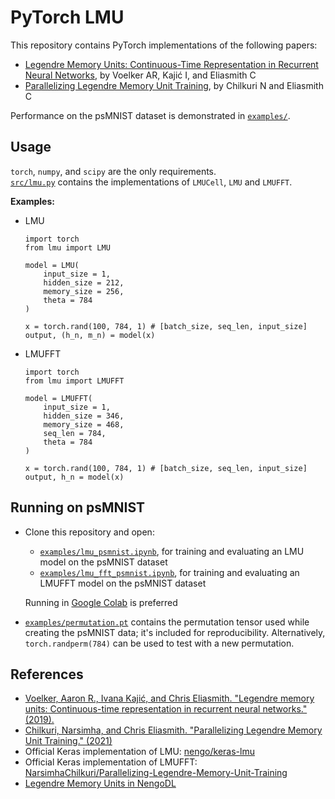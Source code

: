 # PyTorch LMU
This repository contains PyTorch implementations of the following papers: 
- [Legendre Memory Units: Continuous-Time Representation in Recurrent Neural Networks](https://papers.nips.cc/paper/9689-legendre-memory-units-continuous-time-representation-in-recurrent-neural-networks), by Voelker AR, Kajić I, and Eliasmith C
- [Parallelizing Legendre Memory Unit Training](https://arxiv.org/abs/2102.11417), by Chilkuri N and Eliasmith C  
 
Performance on the psMNIST dataset is demonstrated in [`examples/`](examples).

## Usage
`torch`, `numpy`, and `scipy` are the only requirements.  
[`src/lmu.py`](src/lmu.py) contains the implementations of `LMUCell`, `LMU` and `LMUFFT`.  
  
**Examples:**

- LMU
    ```python3
    import torch
    from lmu import LMU

    model = LMU(
        input_size = 1,
        hidden_size = 212,
        memory_size = 256,
        theta = 784
    )

    x = torch.rand(100, 784, 1) # [batch_size, seq_len, input_size]
    output, (h_n, m_n) = model(x)
    ```

- LMUFFT
    ```python3
    import torch
    from lmu import LMUFFT

    model = LMUFFT(
        input_size = 1,
        hidden_size = 346,
        memory_size = 468, 
        seq_len = 784, 
        theta = 784
    )

    x = torch.rand(100, 784, 1) # [batch_size, seq_len, input_size]
    output, h_n = model(x)
    ```

## Running on psMNIST
- Clone this repository and open: 
  - [`examples/lmu_psmnist.ipynb`](examples/lmu_psmnist.ipynb), for training and evaluating an LMU model on the psMNIST dataset
  - [`examples/lmu_fft_psmnist.ipynb`](examples/lmu_fft_psmnist.ipynb), for training and evaluating an LMUFFT model on the psMNIST dataset  
  
  Running in [Google Colab](https://colab.research.google.com/) is preferred  
- [`examples/permutation.pt`](examples/permutation.pt) contains the permutation tensor used while creating the psMNIST data; it's included for reproducibility. Alternatively, `torch.randperm(784)` can be used to test with a new permutation.  

## References
- [Voelker, Aaron R., Ivana Kajić, and Chris Eliasmith. "Legendre memory units: Continuous-time representation in recurrent neural networks." (2019).](https://papers.nips.cc/paper/9689-legendre-memory-units-continuous-time-representation-in-recurrent-neural-networks)
- [Chilkuri, Narsimha, and Chris Eliasmith. "Parallelizing Legendre Memory Unit Training." (2021)](https://arxiv.org/abs/2102.11417)
- Official Keras implementation of LMU: [nengo/keras-lmu](https://github.com/nengo/keras-lmu)
- Official Keras implementation of LMUFFT: [NarsimhaChilkuri/Parallelizing-Legendre-Memory-Unit-Training](https://github.com/NarsimhaChilkuri/Parallelizing-Legendre-Memory-Unit-Training)
- [Legendre Memory Units in NengoDL](https://www.nengo.ai/nengo-dl/examples/lmu.html)
